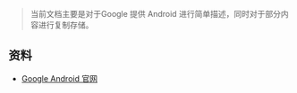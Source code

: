 > 当前文档主要是对于Google 提供 Android 进行简单描述，同时对于部分内容进行复制存储。
## 资料
* [Google Android 官网](https://developer.android.com/guide)